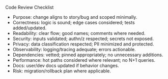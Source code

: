 Code Review Checklist

- Purpose: change aligns to story/bug and scoped minimally.
- Correctness: logic is sound; edge cases considered; tests added/updated.
- Readability: clear flow; good names; comments where needed.
- Security: inputs validated; authn/z respected; secrets not exposed.
- Privacy: data classification respected; PII minimized and protected.
- Observability: logging/tracing adequate; errors actionable.
- Dependencies: vetted; pinned appropriately; no unnecessary additions.
- Performance: hot paths considered where relevant; no N+1 queries.
- Docs: user/dev docs updated if behavior changes.
- Risk: migration/rollback plan where applicable.

